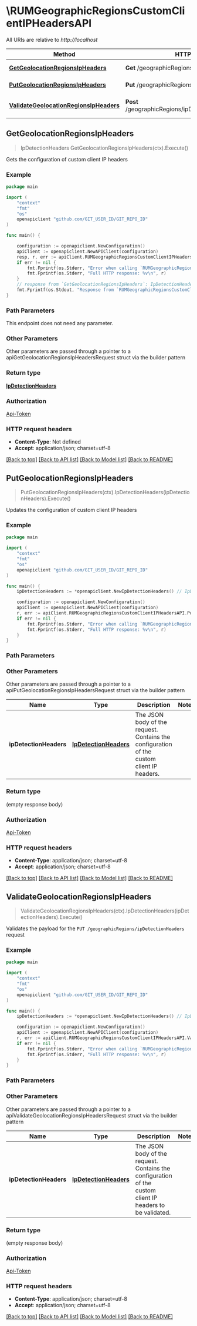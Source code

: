 # \RUMGeographicRegionsCustomClientIPHeadersAPI

All URIs are relative to *http://localhost*

Method | HTTP request | Description
------------- | ------------- | -------------
[**GetGeolocationRegionsIpHeaders**](RUMGeographicRegionsCustomClientIPHeadersAPI.md#GetGeolocationRegionsIpHeaders) | **Get** /geographicRegions/ipDetectionHeaders | Gets the configuration of custom client IP headers
[**PutGeolocationRegionsIpHeaders**](RUMGeographicRegionsCustomClientIPHeadersAPI.md#PutGeolocationRegionsIpHeaders) | **Put** /geographicRegions/ipDetectionHeaders | Updates the configuration of custom client IP headers
[**ValidateGeolocationRegionsIpHeaders**](RUMGeographicRegionsCustomClientIPHeadersAPI.md#ValidateGeolocationRegionsIpHeaders) | **Post** /geographicRegions/ipDetectionHeaders/validator | Validates the payload for the &#x60;PUT /geographicRegions/ipDetectionHeaders&#x60; request



## GetGeolocationRegionsIpHeaders

> IpDetectionHeaders GetGeolocationRegionsIpHeaders(ctx).Execute()

Gets the configuration of custom client IP headers

### Example

```go
package main

import (
    "context"
    "fmt"
    "os"
    openapiclient "github.com/GIT_USER_ID/GIT_REPO_ID"
)

func main() {

    configuration := openapiclient.NewConfiguration()
    apiClient := openapiclient.NewAPIClient(configuration)
    resp, r, err := apiClient.RUMGeographicRegionsCustomClientIPHeadersAPI.GetGeolocationRegionsIpHeaders(context.Background()).Execute()
    if err != nil {
        fmt.Fprintf(os.Stderr, "Error when calling `RUMGeographicRegionsCustomClientIPHeadersAPI.GetGeolocationRegionsIpHeaders``: %v\n", err)
        fmt.Fprintf(os.Stderr, "Full HTTP response: %v\n", r)
    }
    // response from `GetGeolocationRegionsIpHeaders`: IpDetectionHeaders
    fmt.Fprintf(os.Stdout, "Response from `RUMGeographicRegionsCustomClientIPHeadersAPI.GetGeolocationRegionsIpHeaders`: %v\n", resp)
}
```

### Path Parameters

This endpoint does not need any parameter.

### Other Parameters

Other parameters are passed through a pointer to a apiGetGeolocationRegionsIpHeadersRequest struct via the builder pattern


### Return type

[**IpDetectionHeaders**](IpDetectionHeaders.md)

### Authorization

[Api-Token](../README.md#Api-Token)

### HTTP request headers

- **Content-Type**: Not defined
- **Accept**: application/json; charset=utf-8

[[Back to top]](#) [[Back to API list]](../README.md#documentation-for-api-endpoints)
[[Back to Model list]](../README.md#documentation-for-models)
[[Back to README]](../README.md)


## PutGeolocationRegionsIpHeaders

> PutGeolocationRegionsIpHeaders(ctx).IpDetectionHeaders(ipDetectionHeaders).Execute()

Updates the configuration of custom client IP headers



### Example

```go
package main

import (
    "context"
    "fmt"
    "os"
    openapiclient "github.com/GIT_USER_ID/GIT_REPO_ID"
)

func main() {
    ipDetectionHeaders := *openapiclient.NewIpDetectionHeaders() // IpDetectionHeaders | The JSON body of the request. Contains the configuration of the custom client IP headers. (optional)

    configuration := openapiclient.NewConfiguration()
    apiClient := openapiclient.NewAPIClient(configuration)
    r, err := apiClient.RUMGeographicRegionsCustomClientIPHeadersAPI.PutGeolocationRegionsIpHeaders(context.Background()).IpDetectionHeaders(ipDetectionHeaders).Execute()
    if err != nil {
        fmt.Fprintf(os.Stderr, "Error when calling `RUMGeographicRegionsCustomClientIPHeadersAPI.PutGeolocationRegionsIpHeaders``: %v\n", err)
        fmt.Fprintf(os.Stderr, "Full HTTP response: %v\n", r)
    }
}
```

### Path Parameters



### Other Parameters

Other parameters are passed through a pointer to a apiPutGeolocationRegionsIpHeadersRequest struct via the builder pattern


Name | Type | Description  | Notes
------------- | ------------- | ------------- | -------------
 **ipDetectionHeaders** | [**IpDetectionHeaders**](IpDetectionHeaders.md) | The JSON body of the request. Contains the configuration of the custom client IP headers. | 

### Return type

 (empty response body)

### Authorization

[Api-Token](../README.md#Api-Token)

### HTTP request headers

- **Content-Type**: application/json; charset=utf-8
- **Accept**: application/json; charset=utf-8

[[Back to top]](#) [[Back to API list]](../README.md#documentation-for-api-endpoints)
[[Back to Model list]](../README.md#documentation-for-models)
[[Back to README]](../README.md)


## ValidateGeolocationRegionsIpHeaders

> ValidateGeolocationRegionsIpHeaders(ctx).IpDetectionHeaders(ipDetectionHeaders).Execute()

Validates the payload for the `PUT /geographicRegions/ipDetectionHeaders` request

### Example

```go
package main

import (
    "context"
    "fmt"
    "os"
    openapiclient "github.com/GIT_USER_ID/GIT_REPO_ID"
)

func main() {
    ipDetectionHeaders := *openapiclient.NewIpDetectionHeaders() // IpDetectionHeaders | The JSON body of the request. Contains the configuration of the custom client IP headers to be validated. (optional)

    configuration := openapiclient.NewConfiguration()
    apiClient := openapiclient.NewAPIClient(configuration)
    r, err := apiClient.RUMGeographicRegionsCustomClientIPHeadersAPI.ValidateGeolocationRegionsIpHeaders(context.Background()).IpDetectionHeaders(ipDetectionHeaders).Execute()
    if err != nil {
        fmt.Fprintf(os.Stderr, "Error when calling `RUMGeographicRegionsCustomClientIPHeadersAPI.ValidateGeolocationRegionsIpHeaders``: %v\n", err)
        fmt.Fprintf(os.Stderr, "Full HTTP response: %v\n", r)
    }
}
```

### Path Parameters



### Other Parameters

Other parameters are passed through a pointer to a apiValidateGeolocationRegionsIpHeadersRequest struct via the builder pattern


Name | Type | Description  | Notes
------------- | ------------- | ------------- | -------------
 **ipDetectionHeaders** | [**IpDetectionHeaders**](IpDetectionHeaders.md) | The JSON body of the request. Contains the configuration of the custom client IP headers to be validated. | 

### Return type

 (empty response body)

### Authorization

[Api-Token](../README.md#Api-Token)

### HTTP request headers

- **Content-Type**: application/json; charset=utf-8
- **Accept**: application/json; charset=utf-8

[[Back to top]](#) [[Back to API list]](../README.md#documentation-for-api-endpoints)
[[Back to Model list]](../README.md#documentation-for-models)
[[Back to README]](../README.md)

